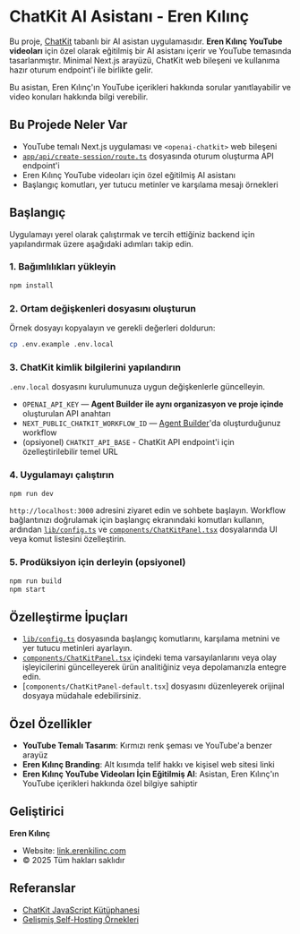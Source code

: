 # ChatKit AI Asistanı - Eren Kılınç

Bu proje, [ChatKit](http://openai.github.io/chatkit-js/) tabanlı bir AI asistan uygulamasıdır. **Eren Kılınç YouTube videoları** için özel olarak eğitilmiş bir AI asistanı içerir ve YouTube temasında tasarlanmıştır. Minimal Next.js arayüzü, ChatKit web bileşeni ve kullanıma hazır oturum endpoint'i ile birlikte gelir.

Bu asistan, Eren Kılınç'ın YouTube içerikleri hakkında sorular yanıtlayabilir ve video konuları hakkında bilgi verebilir.

## Bu Projede Neler Var

- YouTube temalı Next.js uygulaması ve `<openai-chatkit>` web bileşeni
- [`app/api/create-session/route.ts`](app/api/create-session/route.ts) dosyasında oturum oluşturma API endpoint'i
- Eren Kılınç YouTube videoları için özel eğitilmiş AI asistanı
- Başlangıç komutları, yer tutucu metinler ve karşılama mesajı örnekleri

## Başlangıç

Uygulamayı yerel olarak çalıştırmak ve tercih ettiğiniz backend için yapılandırmak üzere aşağıdaki adımları takip edin.

### 1. Bağımlılıkları yükleyin

```bash
npm install
```

### 2. Ortam değişkenleri dosyasını oluşturun

Örnek dosyayı kopyalayın ve gerekli değerleri doldurun:

```bash
cp .env.example .env.local
```

### 3. ChatKit kimlik bilgilerini yapılandırın

`.env.local` dosyasını kurulumunuza uygun değişkenlerle güncelleyin.

- `OPENAI_API_KEY` — **Agent Builder ile aynı organizasyon ve proje içinde** oluşturulan API anahtarı
- `NEXT_PUBLIC_CHATKIT_WORKFLOW_ID` — [Agent Builder](https://platform.openai.com/agent-builder)'da oluşturduğunuz workflow
- (opsiyonel) `CHATKIT_API_BASE` - ChatKit API endpoint'i için özelleştirilebilir temel URL

### 4. Uygulamayı çalıştırın

```bash
npm run dev
```

`http://localhost:3000` adresini ziyaret edin ve sohbete başlayın. Workflow bağlantınızı doğrulamak için başlangıç ekranındaki komutları kullanın, ardından [`lib/config.ts`](lib/config.ts) ve [`components/ChatKitPanel.tsx`](components/ChatKitPanel.tsx) dosyalarında UI veya komut listesini özelleştirin.

### 5. Prodüksiyon için derleyin (opsiyonel)

```bash
npm run build
npm start
```

## Özelleştirme İpuçları

- [`lib/config.ts`](lib/config.ts) dosyasında başlangıç komutlarını, karşılama metnini ve yer tutucu metinleri ayarlayın.
- [`components/ChatKitPanel.tsx`](components/ChatKitPanel.tsx) içindeki tema varsayılanlarını veya olay işleyicilerini güncelleyerek ürün analitiğiniz veya depolamanızla entegre edin.
- [`components/ChatKitPanel-default.tsx`] dosyasını düzenleyerek orijinal dosyaya müdahale edebilirsiniz.

## Özel Özellikler

- **YouTube Temalı Tasarım**: Kırmızı renk şeması ve YouTube'a benzer arayüz
- **Eren Kılınç Branding**: Alt kısımda telif hakkı ve kişisel web sitesi linki
- **Eren Kılınç YouTube Videoları İçin Eğitilmiş AI**: Asistan, Eren Kılınç'ın YouTube içerikleri hakkında özel bilgiye sahiptir

## Geliştirici

**Eren Kılınç**  
- Website: [link.erenkilinc.com](https://link.erenkilinc.com)
- © 2025 Tüm hakları saklıdır

## Referanslar

- [ChatKit JavaScript Kütüphanesi](http://openai.github.io/chatkit-js/)
- [Gelişmiş Self-Hosting Örnekleri](https://github.com/openai/openai-chatkit-advanced-samples)
